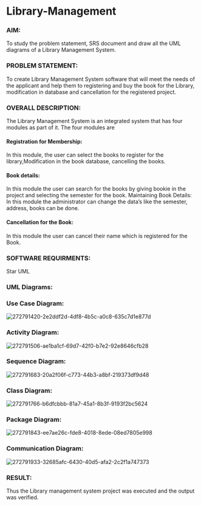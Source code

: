 # Library-Management
### AIM:
To study the problem statement, SRS document and draw all the UML diagrams of a Library Management System.
### PROBLEM STATEMENT:
To create Library Management System software that will meet the needs of the applicant
and help them to registering and buy the book for the Library, modification in database and
cancellation for the registered project.
### OVERALL DESCRIPTION:
The Library Management System is an integrated system that has four modules as part of
it. The four modules are
#### Registration for Membership:
In this module, the user can select the books to register for the library,Modification in the book
database, cancelling the books.
#### Book details:
In this module the user can search for the books by giving bookie in the project and selecting
the semester for the book.
Maintaining Book Details:
In this module the administrator can change the data’s like the semester, address, books can be
done.
#### Cancellation for the Book:
In this module the user can cancel their name which is registered for the Book.
### SOFTWARE REQUIRMENTS:
Star UML
### UML Diagrams:
### Use Case Diagram:
![272791420-2e2ddf2d-4df8-4b5c-a0c8-635c7d1e877d](https://github.com/balar2004/Library-Management/assets/118791778/3fb097ac-30d6-4f08-a149-87d7496878cb)
### Activity Diagram:
![272791506-ae1ba1cf-69d7-42f0-b7e2-92e8646cfb28](https://github.com/balar2004/Library-Management/assets/118791778/3b102ee6-6189-4732-8f1c-8775b34affa9)
### Sequence Diagram:
![272791683-20a2f06f-c773-44b3-a8bf-219373df9d48](https://github.com/balar2004/Library-Management/assets/118791778/59628bd8-904f-46be-b5d6-0d71daf975ef)
### Class Diagram:
![272791766-b6dfcbbb-81a7-45a1-8b3f-9193f2bc5624](https://github.com/balar2004/Library-Management/assets/118791778/9e1c30a7-7db2-4678-a812-f06d8cee5bc4)
### Package Diagram:
![272791843-ee7ae26c-fde8-4018-8ede-08ed7805e998](https://github.com/balar2004/Library-Management/assets/118791778/29b663c1-f6b8-49ad-8a8e-9499460256b6)
### Communication Diagram:
![272791933-32685afc-6430-40d5-afa2-2c2f1a747373](https://github.com/balar2004/Library-Management/assets/118791778/d744178a-d566-43e1-b3ca-554bd0e016ee)
### RESULT:
Thus the Library management system project was executed and the output was verified.
